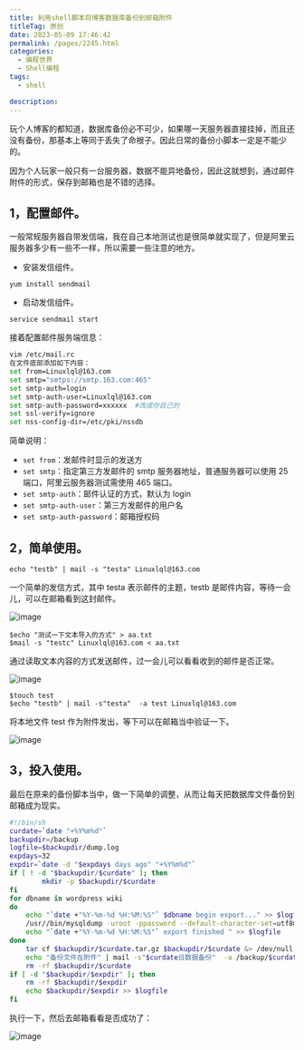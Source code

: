 ```yaml
---
title: 利用shell脚本将博客数据库备份到邮箱附件
titleTag: 原创
date: 2023-05-09 17:46:42
permalink: /pages/2245.html
categories: 
  - 编程世界
  - Shell编程
tags: 
  - shell

description: 
---
```


玩个人博客的都知道，数据库备份必不可少，如果哪一天服务器直接挂掉，而且还没有备份，那基本上等同于丢失了命根子。因此日常的备份小脚本一定是不能少的。



因为个人玩家一般只有一台服务器，数据不能异地备份，因此这就想到，通过邮件附件的形式，保存到邮箱也是不错的选择。



## 1，配置邮件。



一般常规服务器自带发信端，我在自己本地测试也是很简单就实现了，但是阿里云服务器多少有一些不一样，所以需要一些注意的地方。



- 安装发信组件。



```
yum install sendmail
```



- 启动发信组件。



```
service sendmail start
```



接着配置邮件服务端信息：



```sh
vim /etc/mail.rc
在文件底部添加如下内容：
set from=Linuxlql@163.com
set smtp="smtps://smtp.163.com:465"
set smtp-auth=login
set smtp-auth-user=Linuxlql@163.com
set smtp-auth-password=xxxxxx  #改成你自己的
set ssl-verify=ignore
set nss-config-dir=/etc/pki/nssdb
```



简单说明：



- `set from`：发邮件时显示的发送方
- `set smtp`：指定第三方发邮件的 smtp 服务器地址，普通服务器可以使用 25 端口，阿里云服务器测试需使用 465 端口。
- `set smtp-auth`：邮件认证的方式，默认为 login
- `set smtp-auth-user`：第三方发邮件的用户名
- `set smtp-auth-password`：邮箱授权码



## 2，简单使用。



```
echo "testb" | mail -s "testa" Linuxlql@163.com
```



一个简单的发信方式，其中 testa 表示邮件的主题，testb 是邮件内容，等待一会儿，可以在邮箱看到这封邮件。





![image](http://t.eryajf.net/imgs/2021/09/09b13c8c75ea361e.jpg)





```
$echo "测试一下文本导入的方式" > aa.txt
$mail -s "testc" Linuxlql@163.com < aa.txt
```



通过读取文本内容的方式发送邮件，过一会儿可以看看收到的邮件是否正常。





![image](http://t.eryajf.net/imgs/2021/09/d715b3f730b3e9ca.jpg)





```
$touch test
$echo "testb" | mail -s"testa"  -a test Linuxlql@163.com
```



将本地文件 test 作为附件发出，等下可以在邮箱当中验证一下。





![image](http://t.eryajf.net/imgs/2021/09/bf2014d6b434724e.jpg)





## 3，投入使用。



最后在原来的备份脚本当中，做一下简单的调整，从而让每天把数据库文件备份到邮箱成为现实。



```sh
#!/bin/sh
curdate=`date "+%Y%m%d"`
backupdir=/backup
logfile=$backupdir/dump.log
expdays=32
expdir=`date -d "$expdays days ago" "+%Y%m%d"`
if [ ! -d "$backupdir/$curdate" ]; then
        mkdir -p $backupdir/$curdate
fi
for dbname in wordpress wiki
do
    echo "`date +"%Y-%m-%d %H:%M:%S"` $dbname begin export..." >> $logfile
    /usr//bin/mysqldump -uroot -ppassword --default-character-set=utf8mb4 $dbname | gzip > $backupdir/$curdate/$dbname.sql.gz
    echo "`date +"%Y-%m-%d %H:%M:%S"` export finished " >> $logfile
done
    tar cf $backupdir/$curdate.tar.gz $backupdir/$curdate &> /dev/null
    echo "备份文件在附件" | mail -s"$curdate日数据备份"  -a /backup/$curdate.tar.gz Linuxlql@163.com &> /dev/null
    rm -rf $backupdir/$curdate
if [ -d "$backupdir/$expdir" ]; then
    rm -rf $backupdir/$expdir
    echo $backupdir/$expdir >> $logfile
fi
```



执行一下，然后去邮箱看看是否成功了：





![image](http://t.eryajf.net/imgs/2021/09/2f121ee9f8920a99.jpg)

